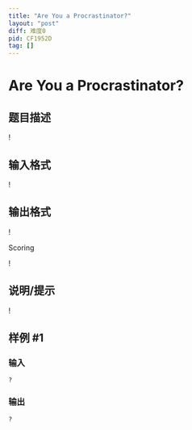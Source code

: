 ```yaml
---
title: "Are You a Procrastinator?"
layout: "post"
diff: 难度0
pid: CF1952D
tag: []
---
```


# Are You a Procrastinator?

## 题目描述

!

## 输入格式

!

## 输出格式

!

Scoring

!

## 说明/提示

!

## 样例 #1

### 输入

```
?
```

### 输出

```
?
```

